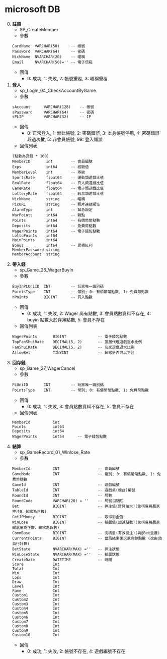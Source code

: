 microsoft DB
=========================
0. **註冊**
    - SP_CreateMember
    - 參數
    ~~~
    CardName  VARCHAR(50)     -- 帳號
    Password  VARCHAR(64)     -- 密碼
    NickName  NVARCHAR(20)    -- 暱稱
    Email     NVARCHAR(50)='' -- 電子信箱
    ~~~
    - 回傳
        - 0: 成功, 1: 失敗, 2: 帳號重覆, 3: 暱稱重覆
0. **登入**
    - sp_Login_04_CheckAccountByGame
    - 參數
    ~~~
    sAccount      VARCHAR(128)    -- 帳號
    sPassword     VARCHAR(64)     -- 密碼
    sPLIP         VARCHAR(32)     -- IP
    ~~~
    - 回傳
        - 0: 正常登入, 1: 無此帳號, 2: 密碼錯誤, 3: 本身帳號停用, 4: 密碼錯誤超過次數, 5: 非會員帳號, 99: 登入錯誤
    - 回傳列表
    ~~~
    (點數為真錢 * 100)
    MemberID       int        -- 會員編號
    Exps           int64      -- 經驗值
    MemberLevel    int        -- 等級
    SportsRate     float64    -- 運動類遊戲比值
    RealRate       float64    -- 真人類遊戲比值
    GameRate       float64    -- 電子類遊戲比值
    LotteryRate    float64    -- 彩票類遊戲比值
    NickName       string     -- 暱稱
    PicURL         string     -- 照片連結網址
    AlarmType      int        -- 緊急設定
    WarPoints      int64      -- 戰點
    Points         int64      -- 有價幣幣點數
    Deposits       int64      -- 免費幣點數
    WagerPoints    int64      -- 電子錢包點數
    LottoPoints    int64
    MainPoints     int64
    Bonus          int64      -- 累積紅利
    MemberPassword string
    MemberAccount  string
    ~~~
0. **帶入錢**
    - sp_Game_26_WagerBuyIn
    - 參數
    ~~~
    BuyInPLUniID  INT         -- 玩家唯一識別碼
    PointsType    INT         -- 幣別; 0: 有價幣幣點數, 1: 免費幣點數
    nPoints       BIGINT      -- 買入點數
    ~~~
    - 回傳
        - 0: 成功, 1: 失敗, 2: Wager 尚有點數, 3: 會員點數資料不存在, 4: buyin 點數大於存簿點數, 5: 會員不存在
    - 回傳列表
    ~~~
    WagerPoints       BIGINT              -- 電子錢包點數
    TopFanShuiRate    DECIMAL(5, 2)       -- 頂層代理遊戲退水比例
    FanShuiRate       DECIMAL(5, 2)       -- 玩家遊戲退水比例
    AllowBet          TINYINT             -- 玩家是否可以下注
    ~~~
0. **回存錢**
    - sp_Game_27_WagerCancel
    - 參數
    ~~~
    PLUniID       INT         -- 玩家唯一識別碼
    PointsType    INT         -- 幣別; 0: 有價幣幣點數, 1: 免費幣點數
    ~~~
    - 回傳
        - 0: 成功, 1: 失敗, 3: 會員點數資料不存在, 5: 會員不存在
    - 回傳列表
    ~~~
    MemberId          int
    Points            int64
    Deposits          int64
    WagerPoints       int64      -- 電子錢包點數
    ~~~
0. **結算**
    - sp_GameRecord_01_Winlose_Rate
    - 參數
    ~~~
    MemberId          INT                 -- 會員編號
    GameMode          INT                 -- 幣別; 0: 有價幣幣點數, 1: 免費幣點數
    GameId            INT                 -- 遊戲編號
    TableId           INT                 -- 遊戲桌(機台)編號
    RoundId           INT                 -- 局數
    RoundCode         VARCHAR(20) = ''    -- 局號(將號)
    Bet               BIGINT              -- 押注值(計算抽水)(象棋麻將嬴家押注0，輸家為正數)
    GetJPMoney        BIGINT              -- 取得彩金值
    WinLose           BIGINT              -- 輸贏值(加減點數)(象棋麻將嬴家輸嬴值為正數，輸家為負數)
    CommBase          BIGINT              -- 洗碼量(有效投注)(與@Bet重覆)
    CurrentPoints     BIGINT              -- 當局結束後玩家剩餘點數 (改由db自行計算)
    BetState          NVARCHAR(MAX) =''   -- 押注狀態
    WinLoseState      NVARCHAR(MAX) =''   -- 輸贏狀態
    CreateDate        DATETIME            -- 時間
    Score             Int
    Total             Int
    Win               Int
    Loss              Int
    Draw              Int
    Level             Int
    Fame              Int
    Custom1           Int
    Custom2           Int
    Custom3           Int
    Custom4           Int
    Custom5           Int
    Custom6           Int
    Custom7           Int
    Custom8           Int
    Custom9           Int
    Custom10          Int
    ~~~
    - 回傳
        - 0: 成功, 1: 失敗, 2: 帳號不存在, 4: 遊戲編號不存在